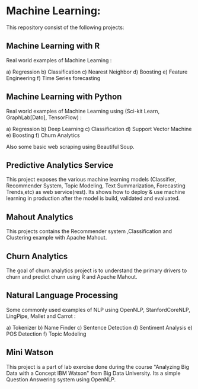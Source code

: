 # Machine Learning:

This repository consist of the following projects:

## Machine Learning with R
Real world examples of Machine Learning :

a) Regression
b) Classification
c) Nearest Neighbor
d) Boosting
e) Feature Engineering 
f) Time Series forecasting


## Machine Learning with Python
Real world examples of Machine Learning using (Sci-kit Learn, GraphLab[Dato], TensorFlow) :

a) Regression 
b) Deep Learning 
c) Classification 
d) Support Vector Machine
e) Boosting 
f) Churn Analytics

Also some basic web scraping using Beautiful Soup.


## Predictive Analytics Service
This project exposes the various machine learning models (Classifier, Recommender System, Topic Modeling, Text Summarization, Forecasting Trends,etc) as web service(rest). Its shows how to deploy & use machine learning in production after the model is build, validated and evaluated.


## Mahout Analytics
This projects contains the Recommender system ,Classification and Clustering example with Apache Mahout.


## Churn Analytics
The goal of churn analytics project is to understand the primary drivers to churn and predict
churn using R and Apache Mahout.


## Natural Language Processing
Some commonly used examples of NLP using OpenNLP, StanfordCoreNLP, LingPipe, Mallet and Carrot :

a) Tokenizer
b) Name Finder
c) Sentence Detection
d) Sentiment Analysis
e) POS Detection
f) Topic Modeling


## Mini Watson
This project is a part of lab exercise done during the course "Analyzing Big Data with a Concept IBM Watson" from Big Data University. Its a simple Question Answering system using OpenNLP.

